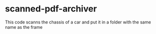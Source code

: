 # scanned-pdf-archiver
This code scanns the chassis of a car and put it in a folder with the same name as the frame
